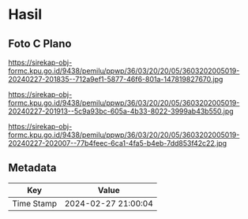 # Hasil

## Foto C Plano

https://sirekap-obj-formc.kpu.go.id/9438/pemilu/ppwp/36/03/20/20/05/3603202005019-20240227-201835--712a9ef1-5877-46f6-801a-147819827670.jpg

https://sirekap-obj-formc.kpu.go.id/9438/pemilu/ppwp/36/03/20/20/05/3603202005019-20240227-201913--5c9a93bc-605a-4b33-8022-3999ab43b550.jpg

https://sirekap-obj-formc.kpu.go.id/9438/pemilu/ppwp/36/03/20/20/05/3603202005019-20240227-202007--77b4feec-6ca1-4fa5-b4eb-7dd853f42c22.jpg


## Metadata

| Key        | Value               |
| ---------- | ------------------- |
| Time Stamp | 2024-02-27 21:00:04 |



